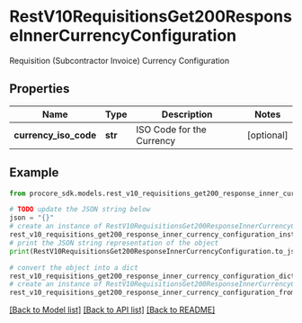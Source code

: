 # RestV10RequisitionsGet200ResponseInnerCurrencyConfiguration

Requisition (Subcontractor Invoice) Currency Configuration

## Properties

Name | Type | Description | Notes
------------ | ------------- | ------------- | -------------
**currency_iso_code** | **str** | ISO Code for the Currency | [optional] 

## Example

```python
from procore_sdk.models.rest_v10_requisitions_get200_response_inner_currency_configuration import RestV10RequisitionsGet200ResponseInnerCurrencyConfiguration

# TODO update the JSON string below
json = "{}"
# create an instance of RestV10RequisitionsGet200ResponseInnerCurrencyConfiguration from a JSON string
rest_v10_requisitions_get200_response_inner_currency_configuration_instance = RestV10RequisitionsGet200ResponseInnerCurrencyConfiguration.from_json(json)
# print the JSON string representation of the object
print(RestV10RequisitionsGet200ResponseInnerCurrencyConfiguration.to_json())

# convert the object into a dict
rest_v10_requisitions_get200_response_inner_currency_configuration_dict = rest_v10_requisitions_get200_response_inner_currency_configuration_instance.to_dict()
# create an instance of RestV10RequisitionsGet200ResponseInnerCurrencyConfiguration from a dict
rest_v10_requisitions_get200_response_inner_currency_configuration_from_dict = RestV10RequisitionsGet200ResponseInnerCurrencyConfiguration.from_dict(rest_v10_requisitions_get200_response_inner_currency_configuration_dict)
```
[[Back to Model list]](../README.md#documentation-for-models) [[Back to API list]](../README.md#documentation-for-api-endpoints) [[Back to README]](../README.md)


